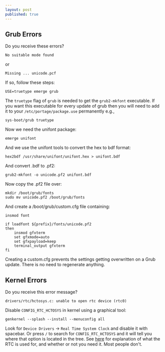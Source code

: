 ```yaml
---
layout: post
published: true
---
```


## Grub Errors

Do you receive these errors?

```
No suitable mode found
```

or

```
Missing ... unicode.pcf
```

If so, follow these steps:

```
USE=truetype emerge grub
```

The `truetype` flag of `grub` is needed to get the `grub2-mkfont` executable. If you want this executable for every update of grub then you will need to add it to your `/etc/portage/package.use` permanently e.g.,

```
sys-boot/grub truetype
```

Now we need the unifont package:

```
emerge unifont
```

And we use the unifont tools to convert the hex to bdf format:

```
hex2bdf /usr/share/unifont/unifont.hex > unifont.bdf
```

And convert .bdf to .pf2:

```
grub2-mkfont -o unicode.pf2 unifont.bdf
```

Now copy the .pf2 file over:

```
mkdir /boot/grub/fonts
sudo mv unicode.pf2 /boot/grub/fonts
```

And create a /boot/grub/custom.cfg file containing:

```
insmod font

if loadfont ${prefix}/fonts/unicode.pf2
then
    insmod gfxterm
    set gfxmode=auto
    set gfxpayload=keep
    terminal_output gfxterm
fi
```

Creating a custom.cfg prevents the settings getting overwritten on a Grub update. There is no need to regenerate anything.

## Kernel Errors

Do you receive this error message?

```
drivers/rtc/hctosys.c: unable to open rtc device (rtc0)
```

Disable `CONFIG_RTC_HCTOSYS` in kernel using a graphical tool:

```
genkernel --splash --install --menuconfig all
```

Look for `Device Drivers` -> `Real Time System Clock` and disable it with spacebar. Or press `/` to search for `CONFIG_RTC_HCTOSYS` and it will tell you where that option is located in the tree. See [here](https://github.com/raspberrypi/linux/issues/163) for explanation of what the RTC is used for, and whether or not you need it. Most people don't.

